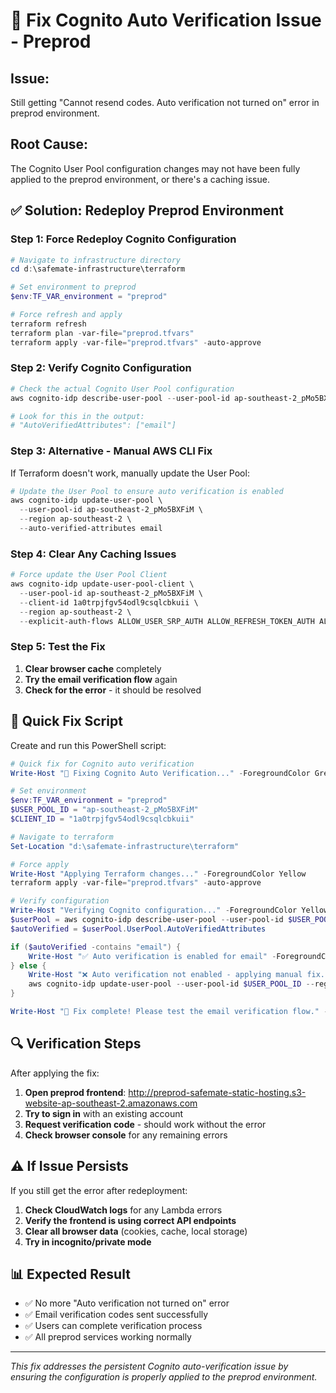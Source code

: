 # 🔧 Fix Cognito Auto Verification Issue - Preprod

## **Issue:** 
Still getting "Cannot resend codes. Auto verification not turned on" error in preprod environment.

## **Root Cause:**
The Cognito User Pool configuration changes may not have been fully applied to the preprod environment, or there's a caching issue.

## **✅ Solution: Redeploy Preprod Environment**

### **Step 1: Force Redeploy Cognito Configuration**

```powershell
# Navigate to infrastructure directory
cd d:\safemate-infrastructure\terraform

# Set environment to preprod
$env:TF_VAR_environment = "preprod"

# Force refresh and apply
terraform refresh
terraform plan -var-file="preprod.tfvars"
terraform apply -var-file="preprod.tfvars" -auto-approve
```

### **Step 2: Verify Cognito Configuration**

```powershell
# Check the actual Cognito User Pool configuration
aws cognito-idp describe-user-pool --user-pool-id ap-southeast-2_pMo5BXFiM --region ap-southeast-2

# Look for this in the output:
# "AutoVerifiedAttributes": ["email"]
```

### **Step 3: Alternative - Manual AWS CLI Fix**

If Terraform doesn't work, manually update the User Pool:

```powershell
# Update the User Pool to ensure auto verification is enabled
aws cognito-idp update-user-pool \
  --user-pool-id ap-southeast-2_pMo5BXFiM \
  --region ap-southeast-2 \
  --auto-verified-attributes email
```

### **Step 4: Clear Any Caching Issues**

```powershell
# Force update the User Pool Client
aws cognito-idp update-user-pool-client \
  --user-pool-id ap-southeast-2_pMo5BXFiM \
  --client-id 1a0trpjfgv54odl9csqlcbkuii \
  --region ap-southeast-2 \
  --explicit-auth-flows ALLOW_USER_SRP_AUTH ALLOW_REFRESH_TOKEN_AUTH ALLOW_ADMIN_USER_PASSWORD_AUTH ALLOW_USER_PASSWORD_AUTH
```

### **Step 5: Test the Fix**

1. **Clear browser cache** completely
2. **Try the email verification flow** again
3. **Check for the error** - it should be resolved

## **🚀 Quick Fix Script**

Create and run this PowerShell script:

```powershell
# Quick fix for Cognito auto verification
Write-Host "🔧 Fixing Cognito Auto Verification..." -ForegroundColor Green

# Set environment
$env:TF_VAR_environment = "preprod"
$USER_POOL_ID = "ap-southeast-2_pMo5BXFiM"
$CLIENT_ID = "1a0trpjfgv54odl9csqlcbkuii"

# Navigate to terraform
Set-Location "d:\safemate-infrastructure\terraform"

# Force apply
Write-Host "Applying Terraform changes..." -ForegroundColor Yellow
terraform apply -var-file="preprod.tfvars" -auto-approve

# Verify configuration
Write-Host "Verifying Cognito configuration..." -ForegroundColor Yellow
$userPool = aws cognito-idp describe-user-pool --user-pool-id $USER_POOL_ID --region ap-southeast-2 --output json | ConvertFrom-Json
$autoVerified = $userPool.UserPool.AutoVerifiedAttributes

if ($autoVerified -contains "email") {
    Write-Host "✅ Auto verification is enabled for email" -ForegroundColor Green
} else {
    Write-Host "❌ Auto verification not enabled - applying manual fix..." -ForegroundColor Red
    aws cognito-idp update-user-pool --user-pool-id $USER_POOL_ID --region ap-southeast-2 --auto-verified-attributes email
}

Write-Host "🎯 Fix complete! Please test the email verification flow." -ForegroundColor Green
```

## **🔍 Verification Steps**

After applying the fix:

1. **Open preprod frontend**: http://preprod-safemate-static-hosting.s3-website-ap-southeast-2.amazonaws.com
2. **Try to sign in** with an existing account
3. **Request verification code** - should work without the error
4. **Check browser console** for any remaining errors

## **⚠️ If Issue Persists**

If you still get the error after redeployment:

1. **Check CloudWatch logs** for any Lambda errors
2. **Verify the frontend is using correct API endpoints**
3. **Clear all browser data** (cookies, cache, local storage)
4. **Try in incognito/private mode**

## **📊 Expected Result**

- ✅ No more "Auto verification not turned on" error
- ✅ Email verification codes sent successfully
- ✅ Users can complete verification process
- ✅ All preprod services working normally

---

*This fix addresses the persistent Cognito auto-verification issue by ensuring the configuration is properly applied to the preprod environment.*


